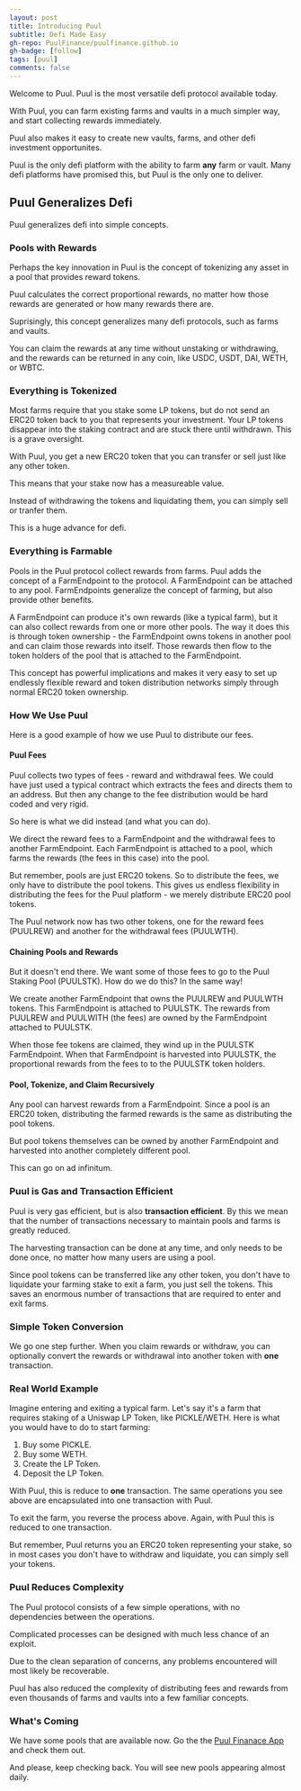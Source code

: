 ```yaml
---
layout: post
title: Introducing Puul
subtitle: Defi Made Easy
gh-repo: PuulFinance/puulfinance.github.io
gh-badge: [follow]
tags: [puul]
comments: false
---
```


Welcome to Puul. Puul is the most versatile defi protocol available today.

With Puul, you can farm existing farms and vaults in a much simpler way, and start collecting rewards immediately.

Puul also makes it easy to create new vaults, farms, and other defi investment opportunites.

Puul is the only defi platform with the ability to farm **any** farm or vault. Many defi platforms have promised this, but Puul is the only one to deliver.

## Puul Generalizes Defi

Puul generalizes defi into simple concepts.

### Pools with Rewards

Perhaps the key innovation in Puul is the concept of tokenizing any asset in a pool that provides reward tokens.

Puul calculates the correct proportional rewards, no matter how those rewards are generated or how many rewards there are.

Suprisingly, this concept generalizes many defi protocols, such as farms and vaults.

You can claim the rewards at any time without unstaking or withdrawing, and the rewards can be returned in any coin, like USDC, USDT, DAI, WETH, or WBTC.

### Everything is Tokenized

Most farms require that you stake some LP tokens, but do not send an ERC20 token back to you that represents your investment. Your LP tokens disappear into the staking contract and are stuck there until withdrawn. This is a grave oversight.

With Puul, you get a new ERC20 token that you can transfer or sell just like any other token.

This means that your stake now has a measureable value.

Instead of withdrawing the tokens and liquidating them, you can simply sell or tranfer them.

This is a huge advance for defi.

### Everything is Farmable

Pools in the Puul protocol collect rewards from farms. Puul adds the concept of a FarmEndpoint to the protocol. A FarmEndpoint
can be attached to any pool. FarmEndpoints generalize the concept of farming, but also 
provide other benefits. 

A FarmEndpoint can produce it's own rewards (like a typical farm), but it can also
collect rewards from one or more other pools. The way it does this is through token ownership - the FarmEndpoint
owns tokens in another pool and can claim those rewards into itself. Those rewards then flow to the token
holders of the pool that is attached to the FarmEndpoint.

This concept has powerful implications and makes it very easy to set up endlessly flexible reward and token
distribution networks simply through normal ERC20 token ownership.

### How We Use Puul

Here is a good example of how we use Puul to distribute our fees.

#### Puul Fees

Puul collects two types of fees - reward and withdrawal fees. We could have just used a typical contract which extracts the fees and directs them to an address. But then any change to the fee distribution would be hard coded and very rigid.

So here is what we did instead (and what you can do).

We direct the reward fees to a FarmEndpoint and the withdrawal fees to another FarmEndpoint. Each FarmEndpoint is attached to a pool, which farms the rewards (the fees in this case) into the pool.

But remember, pools are just ERC20 tokens. So to distribute the fees, we only have to distribute the pool tokens. This gives us endless flexibility in distributing the fees for the Puul platform - we merely distribute ERC20 pool tokens.

The Puul network now has two other tokens, one for the reward fees (PUULREW) and another for the withdrawal fees (PUULWTH).

#### Chaining Pools and Rewards

But it doesn't end there. We want some of those fees to go to the Puul Staking Pool (PUULSTK). How do we do this? In the same way!

We create another FarmEndpoint that owns the PUULREW and PUULWTH tokens. This FarmEndpoint is attached to PUULSTK. The rewards from PUULREW and PUULWITH (the fees) are owned by the FarmEndpoint attached to PUULSTK. 

When those fee tokens are claimed, they wind up in the PUULSTK FarmEndpoint. When that FarmEndpoint is harvested into PUULSTK, the proportional rewards from the fees
to to the PUULSTK token holders.

#### Pool, Tokenize, and Claim Recursively

Any pool can harvest rewards from a FarmEndpoint. Since a pool is an ERC20 token, distributing the farmed rewards is the same as distributing the pool tokens.

But pool tokens themselves can be owned by another FarmEndpoint and harvested into another completely different pool.

This can go on ad infinitum.

### Puul is Gas and Transaction Efficient

Puul is very gas efficient, but is also **transaction efficient**. By this we mean that the number of transactions necessary to maintain pools and farms is greatly reduced.

The harvesting transaction can be done at any time, and only needs to be done once, no matter how many users are using a pool.

Since pool tokens can be transferred like any other token, you don't have to liquidate your farming stake to exit a farm, you just sell the tokens. This saves
an enormous number of transactions that are required to enter and exit farms.

### Simple Token Conversion
We go one step further. When you claim rewards or withdraw, you can optionally convert the rewards or withdrawal into another token with **one** transaction.

### Real World Example
Imagine entering and exiting a typical farm. Let's say it's a farm that requires staking of a Uniswap LP Token, like PICKLE/WETH. Here is what you would
have to do to start farming:

1. Buy some PICKLE.
2. Buy some WETH.
3. Create the LP Token.
4. Deposit the LP Token.

With Puul, this is reduce to **one** transaction. The same operations you see above are encapsulated into one transaction with Puul. 

To exit the farm, you reverse the process above. Again, with Puul this is reduced to one transaction.

But remember, Puul returns you an ERC20 token representing your stake, so in most cases you don't have to withdraw and liquidate, you can simply sell your tokens.

### Puul Reduces Complexity

The Puul protocol consists of a few simple operations, with no dependencies between the operations.

Complicated processes can be designed with much less chance of an exploit.

Due to the clean separation of concerns, any problems encountered will most likely be recoverable.

Puul has also reduced the complexity of distributing fees and rewards from even thousands of farms and vaults into a few familiar concepts.

### What's Coming

We have some pools that are available now. Go the the [Puul Finanace App](https://puul.finance) and check them out. 

And please, keep checking back. You will see new pools appearing almost daily.

